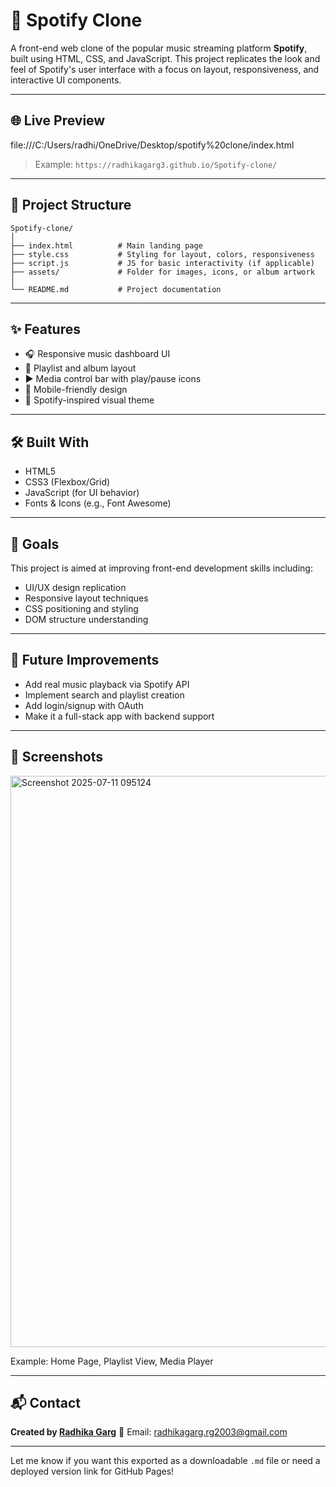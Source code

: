 # 🎵 Spotify Clone

A front-end web clone of the popular music streaming platform **Spotify**, built using HTML, CSS, and JavaScript. This project replicates the look and feel of Spotify's user interface with a focus on layout, responsiveness, and interactive UI components.

---

## 🌐 Live Preview
file:///C:/Users/radhi/OneDrive/Desktop/spotify%20clone/index.html
> Example: `https://radhikagarg3.github.io/Spotify-clone/`

---

## 📁 Project Structure

```
Spotify-clone/
│
├── index.html          # Main landing page
├── style.css           # Styling for layout, colors, responsiveness
├── script.js           # JS for basic interactivity (if applicable)
├── assets/             # Folder for images, icons, or album artwork
│
└── README.md           # Project documentation
```

---

## ✨ Features

* 🎧 Responsive music dashboard UI
* 🎼 Playlist and album layout
* ▶️ Media control bar with play/pause icons
* 📱 Mobile-friendly design
* 💚 Spotify-inspired visual theme

---

## 🛠 Built With

* HTML5
* CSS3 (Flexbox/Grid)
* JavaScript (for UI behavior)
* Fonts & Icons (e.g., Font Awesome)

---

## 🎯 Goals

This project is aimed at improving front-end development skills including:

* UI/UX design replication
* Responsive layout techniques
* CSS positioning and styling
* DOM structure understanding

---

## 🚧 Future Improvements

* Add real music playback via Spotify API
* Implement search and playlist creation
* Add login/signup with OAuth
* Make it a full-stack app with backend support

---

## 📸 Screenshots

<img width="1897" height="914" alt="Screenshot 2025-07-11 095124" src="https://github.com/user-attachments/assets/eeeb1560-e1e9-49b8-90dc-b123275c4711" />

Example: Home Page, Playlist View, Media Player

---

## 📬 Contact

**Created by [Radhika Garg](https://github.com/Radhikagarg3)**
📧 Email: radhikagarg.rg2003@gmail.com

---

Let me know if you want this exported as a downloadable `.md` file or need a deployed version link for GitHub Pages!

